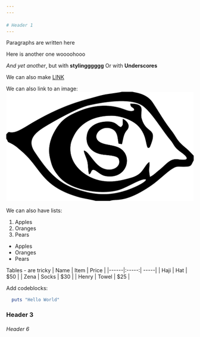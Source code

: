 ```yaml
---
---

# Header 1
---
```

Paragraphs are written here

Here is another one woooohooo

*And yet another*, but with **stylingggggg** Or with __Underscores__

We can also make [LINK](https://swissyarnfestival.ch/)

We can also link to an image:
![Alt text image](images\Logo_Christina_serra_vector_bw.png "Hover text")

 We can also have lists:
1. Apples
2. Oranges
3. Pears

* Apples
* Oranges
* Pears

Tables - are tricky
| Name      | Item     | Price   |
|------|:-----:| -----|
| Haji   | Hat   | $50 |
| Zena   | Socks | $30 |
| Henry  | Towel | $25 |


Add codeblocks:
```ruby
  puts "Hello World"
```



### Header 3
###### Header 6
